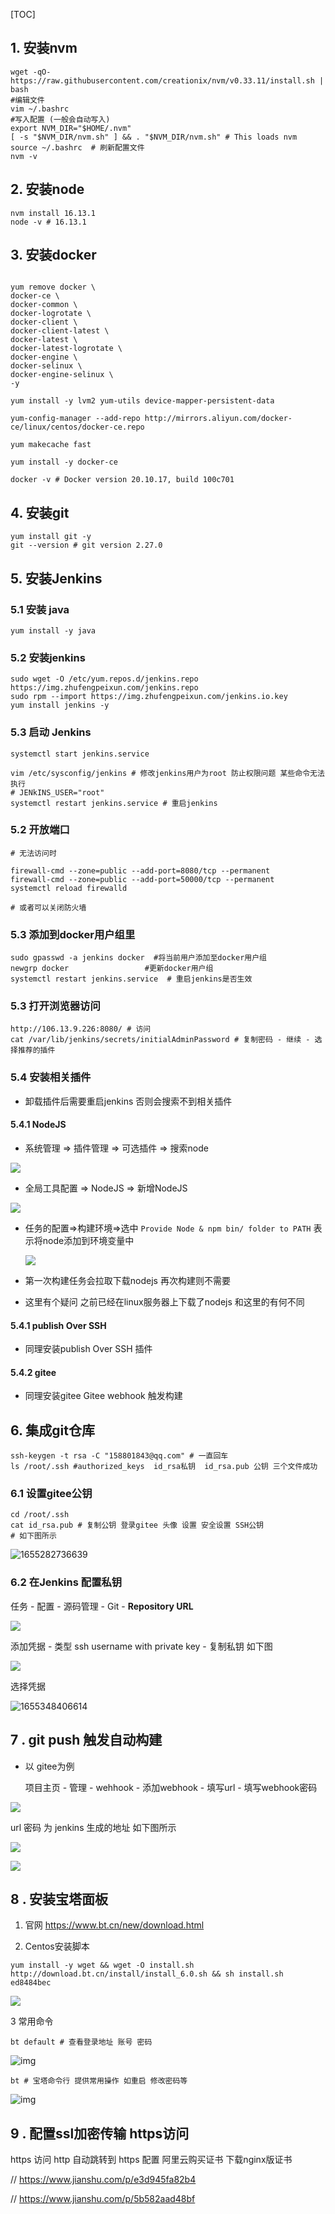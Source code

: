 [TOC]

## 1. 安装nvm

```shell
wget -qO- https://raw.githubusercontent.com/creationix/nvm/v0.33.11/install.sh | bash
#编辑文件
vim ~/.bashrc 
#写入配置 (一般会自动写入)
export NVM_DIR="$HOME/.nvm"
[ -s "$NVM_DIR/nvm.sh" ] && . "$NVM_DIR/nvm.sh" # This loads nvm
source ~/.bashrc  # 刷新配置文件
nvm -v
```

## 2. 安装node

```shell
nvm install 16.13.1
node -v # 16.13.1
```

## 3. 安装docker

```shell

yum remove docker \
docker-ce \
docker-common \
docker-logrotate \
docker-client \
docker-client-latest \
docker-latest \
docker-latest-logrotate \
docker-engine \
docker-selinux \
docker-engine-selinux \
-y

yum install -y lvm2 yum-utils device-mapper-persistent-data

yum-config-manager --add-repo http://mirrors.aliyun.com/docker-ce/linux/centos/docker-ce.repo

yum makecache fast

yum install -y docker-ce

docker -v # Docker version 20.10.17, build 100c701
```

## 4. 安装git

```shell
yum install git -y
git --version # git version 2.27.0
```

## 5.  安装Jenkins 

### 5.1 安装 java

```shell
yum install -y java
```

### 5.2 安装jenkins

```
sudo wget -O /etc/yum.repos.d/jenkins.repo https://img.zhufengpeixun.com/jenkins.repo
sudo rpm --import https://img.zhufengpeixun.com/jenkins.io.key
yum install jenkins -y
```

### 5.3 启动 Jenkins

```shell
systemctl start jenkins.service

vim /etc/sysconfig/jenkins # 修改jenkins用户为root 防止权限问题 某些命令无法执行
# JENkINS_USER="root"
systemctl restart jenkins.service # 重启jenkins 
```

### 5.2 开放端口

```shell
# 无法访问时

firewall-cmd --zone=public --add-port=8080/tcp --permanent
firewall-cmd --zone=public --add-port=50000/tcp --permanent
systemctl reload firewalld

# 或者可以关闭防火墙
```

### 5.3 添加到docker用户组里

```shell
sudo gpasswd -a jenkins docker  #将当前用户添加至docker用户组
newgrp docker                 #更新docker用户组
systemctl restart jenkins.service  # 重启jenkins是否生效
```

### 5.3 打开浏览器访问

```shell
http://106.13.9.226:8080/ # 访问
cat /var/lib/jenkins/secrets/initialAdminPassword # 复制密码 - 继续 - 选择推荐的插件
```

### 5.4 安装相关插件

- 卸载插件后需要重启jenkins 否则会搜索不到相关插件

#### 5.4.1 NodeJS

-  系统管理 => 插件管理 => 可选插件  =>  搜索node

![](image\企业微信截图_16553468286177.png)

- 全局工具配置 => NodeJS => 新增NodeJS

![](C:\code\note\14_前端运维\6_React后台管理系统自动化部署\image\企业微信截图_16553472318484.png)

- 任务的配置=>构建环境=>选中 `Provide Node & npm bin/ folder to PATH`  表示将node添加到环境变量中

  ![](C:\code\note\14_前端运维\6_React后台管理系统自动化部署\image\企业微信截图_1655347389388.png)

- 第一次构建任务会拉取下载nodejs 再次构建则不需要
- 这里有个疑问 之前已经在linux服务器上下载了nodejs 和这里的有何不同

#### 5.4.1 publish Over SSH

- 同理安装publish Over SSH 插件

#### 5.4.2 gitee

- 同理安装gitee  Gitee webhook 触发构建 

## 6. 集成git仓库

```shell
ssh-keygen -t rsa -C "158801843@qq.com" # 一直回车
ls /root/.ssh #authorized_keys  id_rsa私钥  id_rsa.pub 公钥 三个文件成功

```

### 6.1 设置gitee公钥

```shell
cd /root/.ssh
cat id_rsa.pub # 复制公钥 登录gitee 头像 设置 安全设置 SSH公钥 
# 如下图所示
```

![1655282736639](./image/企业微信截图_1655282661691.png)

### 6.2 在Jenkins 配置私钥

任务 - 配置 - 源码管理 - Git -  **Repository URL** 

![](image\企业微信截图_16553478599205.png)

添加凭据 - 类型 ssh username with private key - 复制私钥 如下图

![](image\企业微信截图_16553482142475.png)

选择凭据

![1655348406614](image\1655348406614.png)

## 7 . git push 触发自动构建 

- 以 gitee为例

  项目主页 - 管理  - wehhook - 添加webhook - 填写url - 填写webhook密码

![](image\企业微信截图_16553495602507.png)

url 密码 为 jenkins 生成的地址 如下图所示

![](image\企业微信截图_16553496878808.png)

![](image\企业微信截图_16553497281782.png)

## 8 . 安装宝塔面板

1. 官网 https://www.bt.cn/new/download.html

2. Centos安装脚本 

```shell
yum install -y wget && wget -O install.sh http://download.bt.cn/install/install_6.0.sh && sh install.sh ed8484bec
```

![](../1_linux/images/1111.png)

3 常用命令

```shell
bt default # 查看登录地址 账号 密码
```

 ![img](./image/企业微信截图_16557085157425.png) 

```shell
bt # 宝塔命令行 提供常用操作 如重启 修改密码等
```

 ![img](./image/企业微信截图_1655708628506.png) 

## 9 . 配置ssl加密传输 https访问

https 访问 http 自动跳转到 https 配置 阿里云购买证书 下载nginx版证书 

// https://www.jianshu.com/p/e3d945fa82b4

// https://www.jianshu.com/p/5b582aad48bf